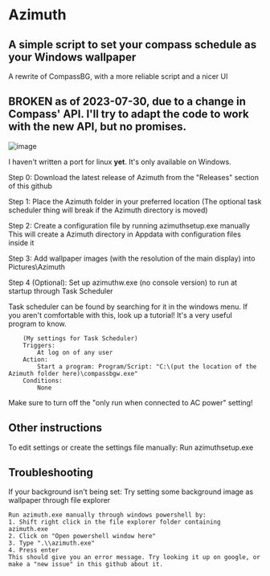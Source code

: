 # Azimuth
## A simple script to set your compass schedule as your Windows wallpaper
A rewrite of CompassBG, with a more reliable script and a nicer UI

## BROKEN as of 2023-07-30, due to a change in Compass' API. I'll try to adapt the code to work with the new API, but no promises.

![image](https://user-images.githubusercontent.com/73152770/228744545-03d33a4e-afdd-498a-83c4-9cd9bf1ed2eb.png)

I haven't written a port for linux **yet**. It's only available on Windows.

Step 0:
 Download the latest release of Azimuth from the "Releases" section of this github

Step 1:
	Place the Azimuth folder in your preferred location
	(The optional task scheduler thing will break if the Azimuth directory is moved)

Step 2:
	Create a configuration file by running azimuthsetup.exe manually
	This will create a Azimuth directory in Appdata with configuration files inside it

Step 3:
 Add wallpaper images (with the resolution of the main display) into Pictures\Azimuth

Step 4 (Optional):
	Set up azimuthw.exe (no console version) to run at startup through Task Scheduler
  
  Task scheduler can be found by searching for it in the windows menu. If you aren't comfortable with this, look up a tutorial! It's a very useful program to know.
		
		(My settings for Task Scheduler)
		Triggers:
			At log on of any user
		Action: 
			Start a program: Program/Script: "C:\(put the location of the Azimuth folder here)\compassbgw.exe"
		Conditions:
			None
  
  Make sure to turn off the "only run when connected to AC power" setting!

## Other instructions

To edit settings or create the settings file manually:
	Run azimuthsetup.exe

## Troubleshooting

If your background isn't being set:
	Try setting some background image as wallpaper through file explorer
	
	Run azimuth.exe manually through windows powershell by:
	1. Shift right click in the file explorer folder containing azimuth.exe
	2. Click on "Open powershell window here"
	3. Type ".\\azimuth.exe"
	4. Press enter
	This should give you an error message. Try looking it up on google, or make a "new issue" in this github about it.
